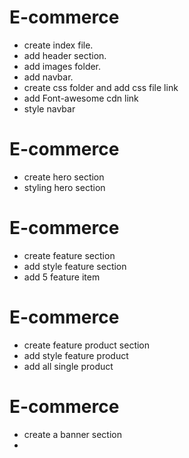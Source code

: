 # E-commerce

* create index file.
* add header section.
* add images folder.
* add navbar.
* create css folder and add css file link
* add Font-awesome cdn link
* style navbar


# E-commerce

* create hero section
* styling hero section

# E-commerce

* create feature section
* add style feature section
* add 5 feature item

# E-commerce

* create feature product section
* add style feature product
* add all single product

# E-commerce

* create a banner section
* 